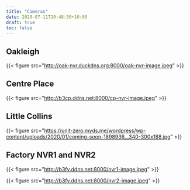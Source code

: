 ```yaml
---
title: "Cameras"
date: 2020-07-11T20:48:50+10:00
draft: true
toc: false
---
```


## Oakleigh
{{< figure src="http://oak-nvr.duckdns.org:8000/oak-nvr-image.jpeg" >}}

## Centre Place

{{< figure src="http://b3cp.ddns.net:8000/cp-nvr-image.jpeg" >}}

## Little Collins

{{< figure src="https://unit-zero.myds.me/wordpress/wp-content/uploads/2020/01/coming-soon-1898936__340-300x188.jpg" >}}

## Factory NVR1 and NVR2

{{< figure src="http://b3fv.ddns.net:8000/nvr1-image.jpeg" >}}

{{< figure src="http://b3fv.ddns.net:8000/nvr2-image.jpeg" >}}



<!--<img src="http://oak-nvr.duckdns.org:8000/oak-nvr-image.jpeg" width="1280" height="720" />

{{< figure src="http://oak-nvr.duckdns.org:8000/oak-nvr-image.jpeg" title="Steve Francia" >}}

&nbsp;

Centre Place

<img src="http://b3cp.ddns.net:8000/cp-nvr-image.jpeg" width="1280" height="720" />

&nbsp;

Little Collins

<img src="https://unit-zero.myds.me/wordpress/wp-content/uploads/2020/01/coming-soon-1898936__340-300x188.jpg" width="1280" height="720"/>

&nbsp;

Factory

-->
